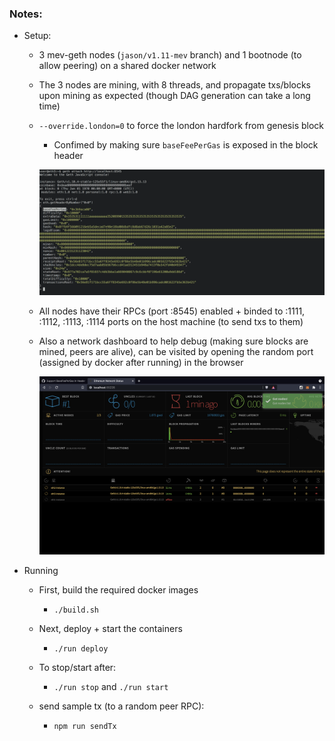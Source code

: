 ### Notes: 

* Setup: 

    * 3 mev-geth nodes (`jason/v1.11-mev` branch) and 1 bootnode (to allow peering) on a shared docker network

    * The 3 nodes are mining, with 8 threads, and propagate txs/blocks upon mining as expected (though DAG generation can take a long time)

    * `--override.london=0` to force the london hardfork from genesis block

        * Confimed by making sure `baseFeePerGas` is exposed in the block header

        ![console](./images/baseFeePerGas.png)

    * All  nodes have their RPCs (port :8545) enabled + binded to :1111, :1112, :1113, :1114 ports on the host machine (to send txs to them)

    * Also a network dashboard to help debug (making sure blocks are mined, peers are alive), can be visited by opening the random port (assigned by docker after running) in the browser

      ![dashboard](./images/dashboard.png)


* Running 

    * First, build the required docker images

        * `./build.sh`

    * Next, deploy + start the containers

        * `./run deploy`
    
    * To stop/start after: 
        * `./run stop` and `./run start`

    * send sample tx (to a random peer RPC): 
        * `npm run sendTx`
